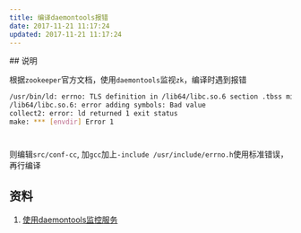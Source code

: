 ```yaml
---
title: 编译daemontools报错
date: 2017-11-21 11:17:24
updated: 2017-11-21 11:17:24
---
```

<!--markdown-->## 说明

根据`zookeeper`官方文档，使用`daemontools`监视`zk`，编译时遇到报错

````bash
/usr/bin/ld: errno: TLS definition in /lib64/libc.so.6 section .tbss mismatches non-TLS reference in envdir.o
/lib64/libc.so.6: error adding symbols: Bad value
collect2: error: ld returned 1 exit status
make: *** [envdir] Error 1
````

#

则编辑`src/conf-cc`, 加`gcc`加上`-include /usr/include/errno.h`使用标准错误，再行编译


## 资料

1. [使用daemontools监控服务](http://blog.csdn.net/yangshiqi1089/article/details/6002272)